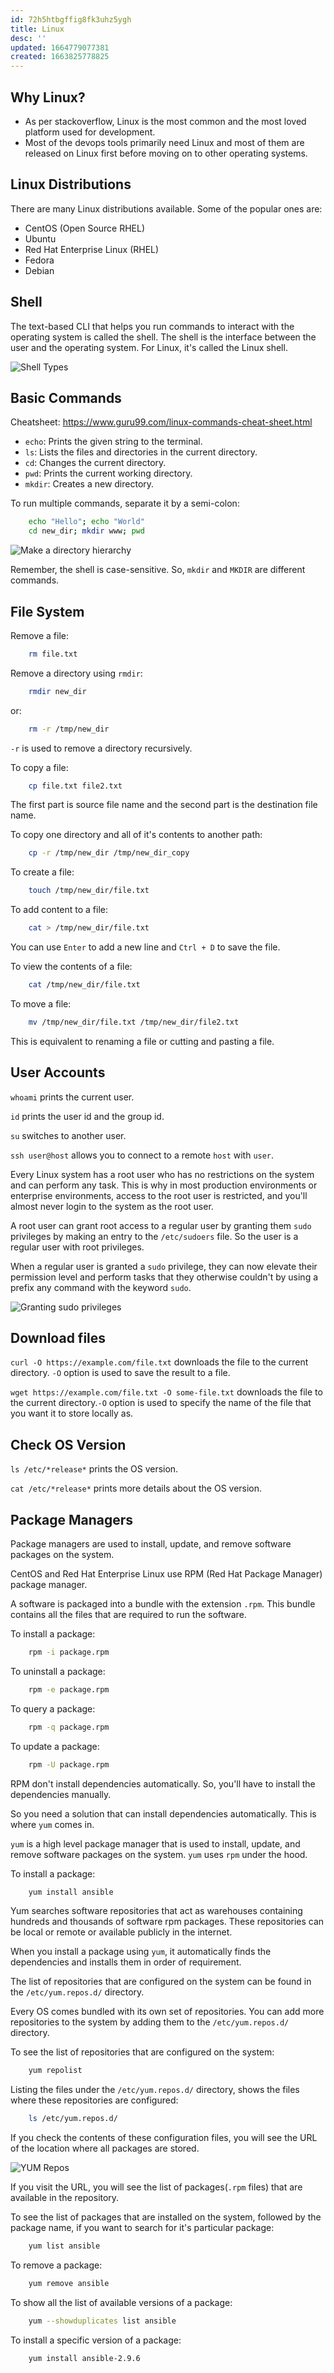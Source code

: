 ```yaml
---
id: 72h5htbgffig8fk3uhz5ygh
title: Linux
desc: ''
updated: 1664779077381
created: 1663825778825
---
```


## Why Linux?

- As per stackoverflow, Linux is the most common and the most loved platform used for development.
- Most of the devops tools primarily need Linux and most of them are released on Linux first before moving on to other operating systems.

## Linux Distributions

There are many Linux distributions available. Some of the popular ones are:

- CentOS (Open Source RHEL)
- Ubuntu
- Red Hat Enterprise Linux (RHEL)
- Fedora
- Debian

## Shell

The text-based CLI that helps you run commands to interact with the operating system is called the shell. The shell is the interface between the user and the operating system. For Linux, it's called the Linux shell.

![Shell Types](/assets/images/2022-09-22-11-41-31.png)

## Basic Commands

Cheatsheet: <https://www.guru99.com/linux-commands-cheat-sheet.html>

- `echo`: Prints the given string to the terminal.
- `ls`: Lists the files and directories in the current directory.
- `cd`: Changes the current directory.
- `pwd`: Prints the current working directory.
- `mkdir`: Creates a new directory.

To run multiple commands, separate it by a semi-colon:

```bash
    echo "Hello"; echo "World"
    cd new_dir; mkdir www; pwd
```

![Make a directory hierarchy](/assets/images/2022-09-22-11-45-22.png)

Remember, the shell is case-sensitive. So, `mkdir` and `MKDIR` are different commands.

## File System

Remove a file:

```bash
    rm file.txt
```

Remove a directory using `rmdir`:

```bash
    rmdir new_dir
```

or:

```bash
    rm -r /tmp/new_dir
```

`-r` is used to remove a directory recursively.

To copy a file:

```bash
    cp file.txt file2.txt
```

The first part is source file name and the second part is the destination file name.

To copy one directory and all of it's contents to another path:

```bash
    cp -r /tmp/new_dir /tmp/new_dir_copy
```

To create a file:

```bash
    touch /tmp/new_dir/file.txt
```

To add content to a file:

```bash
    cat > /tmp/new_dir/file.txt
```

You can use `Enter` to add a new line and `Ctrl + D` to save the file.

To view the contents of a file:

```bash
    cat /tmp/new_dir/file.txt
```

To move a file:

```bash
    mv /tmp/new_dir/file.txt /tmp/new_dir/file2.txt
```

This is equivalent to renaming a file or cutting and pasting a file.

## User Accounts

`whoami` prints the current user.

`id` prints the user id and the group id.

`su` switches to another user.

`ssh user@host` allows you to connect to a remote `host` with `user`.

Every Linux system has a root user who has no restrictions on the system and can perform any task. This is why in most production environments or enterprise environments, access to the root user is restricted, and you'll almost never login to the system as the root user.

A root user can grant root access to a regular user by granting them `sudo` privileges by making an entry to the `/etc/sudoers` file. So the user is a regular user with root privileges.

When a regular user is granted a `sudo` privilege, they can now elevate their permission level and perform tasks that they otherwise couldn't by using a prefix any command with the keyword `sudo`.

![Granting sudo privileges](/assets/images/2022-09-23-14-17-27.png)

## Download files

`curl -O https://example.com/file.txt` downloads the file to the current directory. `-O` option is used to save the result to a file.

`wget https://example.com/file.txt -O some-file.txt` downloads the file to the current directory.`-O` option is used to specify the name of the file that you want it to store locally as.

## Check OS Version

`ls /etc/*release*` prints the OS version.

`cat /etc/*release*` prints more details about the OS version.

## Package Managers

Package managers are used to install, update, and remove software packages on the system.

CentOS and Red Hat Enterprise Linux use RPM (Red Hat Package Manager) package manager.

A software is packaged into a bundle with the extension `.rpm`. This bundle contains all the files that are required to run the software.

To install a package:

```bash
    rpm -i package.rpm
```

To uninstall a package:

```bash
    rpm -e package.rpm
```

To query a package:

```bash
    rpm -q package.rpm
```

To update a package:

```bash
    rpm -U package.rpm
```

RPM don't install dependencies automatically. So, you'll have to install the dependencies manually.

So you need a solution that can install dependencies automatically. This is where `yum` comes in.

`yum` is a high level package manager that is used to install, update, and remove software packages on the system. `yum` uses `rpm` under the hood.

To install a package:

```bash
    yum install ansible
```

Yum searches software repositories that act as warehouses containing hundreds and thousands of software rpm packages. These repositories can be local or remote or available publicly in the internet.

When you install a package using `yum`, it automatically finds the dependencies and installs them in order of requirement.

The list of repositories that are configured on the system can be found in the `/etc/yum.repos.d/` directory.

Every OS comes bundled with its own set of repositories. You can add more repositories to the system by adding them to the `/etc/yum.repos.d/` directory.

To see the list of repositories that are configured on the system:

```bash
    yum repolist
```

Listing the files under the `/etc/yum.repos.d/` directory, shows the files where these repositories are configured:

```bash
    ls /etc/yum.repos.d/
```

If you check the contents of these configuration files, you will see the URL of the location where all packages are stored.

![YUM Repos](/assets/images/2022-10-03-12-03-54.png)

If you visit the URL, you will see the list of packages(`.rpm` files) that are available in the repository.

To see the list of packages that are installed on the system, followed by the package name, if you want to search for it's particular package:

```bash
    yum list ansible
```

To remove a package:

```bash
    yum remove ansible
```

To show all the list of available versions of a package:

```bash
    yum --showduplicates list ansible
```

To install a specific version of a package:

```bash
    yum install ansible-2.9.6
```
